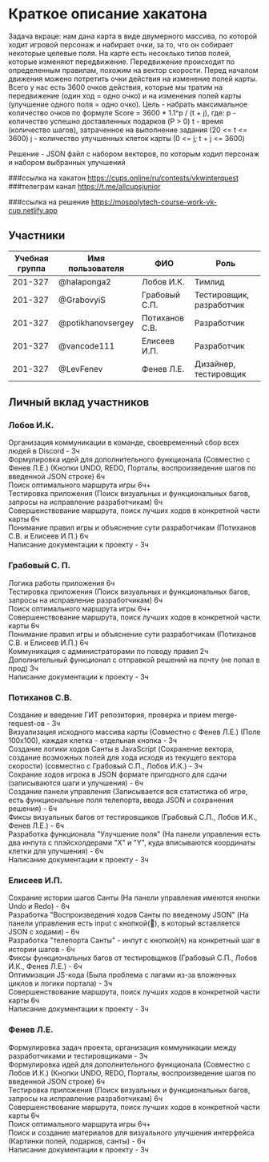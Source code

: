 # Краткое описание хакатона
Задача вкраце: нам дана карта в виде двумерного массива, по которой ходит игровой персонаж и набирает очки, за то, что он собирает некоторые целевые поля.
На карте есть несоклько типов полей, которые изменяют передвижение.
Передвижение происходит по определенным правилам, похожим на вектор скорости.
Перед началом движения можено потретить очки действия на изменение полей карты.
Всего у нас есть 3600 очков действия, которые мы тратим на передвижение (один ход = одно очко) и на изменения полей карты (улучшение одного поля = одно очко).
Цель - набрать максимальное количество очков по формуле
Score = 3600 * 1.1^p / (t + j), где:
p - количество успешно доставленных подарков (P > 0)
t - время (количество шагов), затраченное на выполнение задания (20 <= t <= 3600)
j - количество улучшенных клеток карты (0 <= j;  t + j <= 3600)

Решение - JSON файл с набором векторов, по которым ходил персонаж и набором выбранных улучшений

###ссылка на хакатон
https://cups.online/ru/contests/vkwinterquest
###телеграм канал
https://t.me/allcupsjunior

###ссылка на решение
https://mospolytech-course-work-vk-cup.netlify.app

## Участники

| Учебная группа | Имя пользователя  | ФИО                      | Роль                     |
|----------------|-------------------|--------------------------|--------------------------|
| 201-327        | @halaponga2       | Лобов И.К.               | Тимлид                   |
| 201-327        | @GrabovyiS        | Грабовый С.П.            | Тестировщик, разработчик |
| 201-327        | @potikhanovsergey | Потиханов С.В.           | Разработчик              |
| 201-327        | @vancode111       | Елисеев И.П.             | Разработчик              |
| 201-327        | @LevFenev         | Фенев Л.Е.               | Дизайнер, тестировщик    |

## Личный вклад участников

### Лобов И.К.
Организация коммуникации в команде, своевременный сбор всех людей в Discord - 3ч  
Формулировка идей для дополнительного функционала (Совместно с Фенев Л.Е.) (Кнопки UNDO, REDO, Порталы, воспроизведение шагов по введенной JSON строке) 6ч  
Поиск оптимального маршрута игры 6ч+  
Тестировка приложения (Поиск визуальных и функциональных багов, запросы на исправление разработчикам) 6ч  
Совершенствование маршрута, поиск лучших ходов в конкретной части карты 6ч  
Понимание правил игры и объяснение сути разработчикам (Потиханов С.В. и Елисеев И.П.) 6ч  
Написание документации к проекту - 3ч  

### Грабовый С. П.  
Логика работы приложения 6ч  
Тестировка приложения (Поиск визуальных и функциональных багов, запросы на исправление разработчикам) 6ч  
Поиск оптимального маршрута игры 6ч+  
Совершенствование маршрута, поиск лучших ходов в конкретной части карты 6ч  
Понимание правил игры и объяснение сути разработчикам (Потиханов С.В. и Елисеев И.П.) 6ч  
Коммуникация с администраторами по поводу правил 2ч  
Дополнительный функционал с отправкой решений на почту (не попал в прод) 3ч  
Написание документации к проекту - 3ч  

### Потиханов С.В.
Создание и введение ГИТ репозитория, проверка и прием merge-request-ов - 3ч <br>
Визуализация исходного массива карты (Совместно с Фенев Л.Е.) (Поле 100х100), каждая клетка - отдельная кнопка - 3ч  
Создание логики ходов Санты в JavaScript (Сохранение вектора, создание возможных полей для хода исходя из текущего вектора скорости) (совместно с Грабовый С.П., Лобов И.К.) - 3ч  
Сохрание ходов игрока в JSON формате пригодного для сдачи (записываются шаги и улучшения) - 6ч  
Создание панели управления (Записывается вся статистика об игре, есть функциональные поля телепорта, ввода JSON и сохранения решения) - 6ч  
Фиксы визуальных багов от тестировщиков (Грабовый С.П., Лобов И.К., Фенев Л.Е.) - 6ч  
Разработка функционала "Улучшение поля" (На панели управления есть два инпута с плэйсхолдерами "X" и "Y", куда вписываются координаты клетки для улучшения) - 6ч  
Написание документации к проекту - 3ч  

### Елисеев И.П.

Сохрание истории шагов Санты (На панели управления имеются кнопки Undo и Redo) - 6ч  
Разработка "Воспроизведения ходов Санты по введеному JSON" (На панели управления есть input с кнопкой(🗿), в который вставляется JSON с ходами) - 6ч  
Разработка "телепорта Санты" - инпут с кнопкой(🌀) на конкретный шаг в истории шагов - 6ч  
Фиксы функциональных багов от тестировщиков (Грабовый С.П., Лобов И.К., Фенев Л.Е.) - 6ч  
Оптимизация JS-кода (Была проблема с лагами из-за вложенных циклов и логики портала) - 3ч  
Совершенствование маршрута, поиск лучших ходов в конкретной части карты 6ч  
Написание документации к проекту - 3ч  

### Фенев Л.Е.
Формулировка задач проекта, организация коммуникации между разработчиками и тестировщиками - 3ч  
Формулировка идей для дополнительного функционала (Совместно с Лобов И.К.) (Кнопки UNDO, REDO, Порталы, воспроизведение шагов по введенной JSON строке) 6ч  
Тестировка приложения (Поиск визуальных и функциональных багов, запросы на исправление разработчикам) 6ч  
Совершенствование маршрута, поиск лучших ходов в конкретной части карты 6ч  
Поиск оптимального маршрута игры 6ч+    
Поиск и создание материалов для визуального улучшения интерфейса (Картинки полей, подарков, санты) - 6ч  
Написание документации к проекту - 3ч  

